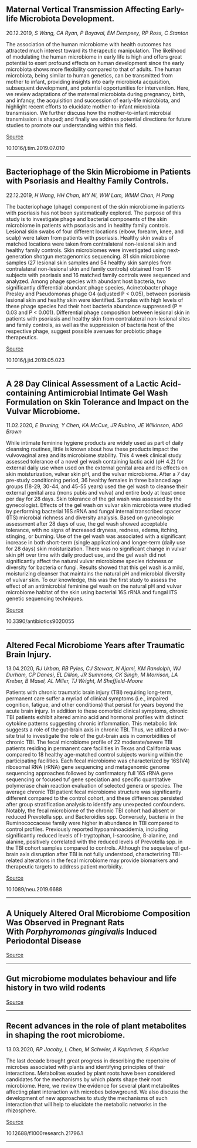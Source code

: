 ## Maternal Vertical Transmission Affecting Early-life Microbiota Development.
 20.12.2019, _S Wang, CA Ryan, P Boyaval, EM Dempsey, RP Ross, C Stanton_


The association of the human microbiome with health outcomes has attracted much interest toward its therapeutic manipulation. The likelihood of modulating the human microbiome in early life is high and offers great potential to exert profound effects on human development since the early microbiota shows more flexibility compared to that of adults. The human microbiota, being similar to human genetics, can be transmitted from mother to infant, providing insights into early microbiota acquisition, subsequent development, and potential opportunities for intervention. Here, we review adaptations of the maternal microbiota during pregnancy, birth, and infancy, the acquisition and succession of early-life microbiota, and highlight recent efforts to elucidate mother-to-infant microbiota transmission. We further discuss how the mother-to-infant microbial transmission is shaped; and finally we address potential directions for future studies to promote our understanding within this field.

[Source](https://doi.org/10.1016/j.tim.2019.07.010)

10.1016/j.tim.2019.07.010

---

## Bacteriophage of the Skin Microbiome in Patients with Psoriasis and Healthy Family Controls.
 22.12.2019, _H Wang, HH Chan, MY Ni, WW Lam, WMM Chan, H Pang_


The bacteriophage (phage) component of the skin microbiome in patients with psoriasis has not been systematically explored. The purpose of this study is to investigate phage and bacterial components of the skin microbiome in patients with psoriasis and in healthy family controls. Lesional skin swabs of four different locations (elbow, forearm, knee, and scalp) were taken from patients with psoriasis. Healthy skin swabs of matched locations were taken from contralateral non-lesional skin and healthy family controls. Skin microbiomes were investigated using next-generation shotgun metagenomics sequencing. 81 skin microbiome samples (27 lesional skin samples and 54 healthy skin samples from contralateral non-lesional skin and family controls) obtained from 16 subjects with psoriasis and 16 matched family controls were sequenced and analyzed. Among phage species with abundant host bacteria, two significantly differential abundant phage species, Acinetobacter phage Presley and Pseudomonas phage O4 (adjusted P &lt; 0.05), between psoriasis lesional skin and healthy skin were identified. Samples with high levels of these phage species had their host bacteria abundance suppressed (P = 0.03 and P &lt; 0.001). Differential phage composition between lesional skin in patients with psoriasis and healthy skin from contralateral non-lesional sites and family controls, as well as the suppression of bacteria host of the respective phage, suggest possible avenues for probiotic phage therapeutics.

[Source](https://doi.org/10.1016/j.jid.2019.05.023)

10.1016/j.jid.2019.05.023

---

## A 28 Day Clinical Assessment of a Lactic Acid-containing Antimicrobial Intimate Gel Wash Formulation on Skin Tolerance and Impact on the Vulvar Microbiome.
 11.02.2020, _E Bruning, Y Chen, KA McCue, JR Rubino, JE Wilkinson, ADG Brown_


While intimate feminine hygiene products are widely used as part of daily cleansing routines, little is known about how these products impact the vulvovaginal area and its microbiome stability. This 4 week clinical study assessed tolerance of a novel gel wash containing lactic acid (pH 4.2) for external daily use when used on the external genital area and its effects on skin moisturization, vulvar skin pH, and the vulvar microbiome. After a 7 day pre-study conditioning period, 36 healthy females in three balanced age groups (18-29, 30-44, and 45-55 years) used the gel wash to cleanse their external genital area (mons pubis and vulva) and entire body at least once per day for 28 days. Skin tolerance of the gel wash was assessed by the gynecologist. Effects of the gel wash on vulvar skin microbiota were studied by performing bacterial 16S rRNA and fungal internal transcribed spacer (ITS) microbial richness and diversity analysis. Based on gynecologic assessment after 28 days of use, the gel wash showed acceptable tolerance, with no signs of increased dryness, redness, edema, itching, stinging, or burning. Use of the gel wash was associated with a significant increase in both short-term (single application) and longer-term (daily use for 28 days) skin moisturization. There was no significant change in vulvar skin pH over time with daily product use, and the gel wash did not significantly affect the natural vulvar microbiome species richness or diversity for bacteria or fungi. Results showed that this gel wash is a mild, moisturizing cleanser that maintains the natural pH and microbial diversity of vulvar skin. To our knowledge, this was the first study to assess the effect of an antimicrobial feminine gel wash on the natural pH and vulvar microbiome habitat of the skin using bacterial 16S rRNA and fungal ITS genetic sequencing techniques.

[Source](https://doi.org/10.3390/antibiotics9020055)

10.3390/antibiotics9020055

---

## Altered Fecal Microbiome Years after Traumatic Brain Injury.
 13.04.2020, _RJ Urban, RB Pyles, CJ Stewart, N Ajami, KM Randolph, WJ Durham, CP Danesi, EL Dillon, JR Summons, CK Singh, M Morrison, LA Kreber, B Masel, AL Miller, TJ Wright, M Sheffield-Moore_


Patients with chronic traumatic brain injury (TBI) requiring long-term, permanent care suffer a myriad of clinical symptoms (i.e., impaired cognition, fatigue, and other conditions) that persist for years beyond the acute brain injury. In addition to these comorbid clinical symptoms, chronic TBI patients exhibit altered amino acid and hormonal profiles with distinct cytokine patterns suggesting chronic inflammation. This metabolic link suggests a role of the gut-brain axis in chronic TBI. Thus, we utilized a two-site trial to investigate the role of the gut-brain axis in comorbidities of chronic TBI. The fecal microbiome profile of 22 moderate/severe TBI patients residing in permanent care facilities in Texas and California was compared to 18 healthy age-matched control subjects working within the participating facilities. Each fecal microbiome was characterized by 16S(V4) ribosomal RNA (rRNA) gene sequencing and metagenomic genome sequencing approaches followed by confirmatory full 16S rRNA gene sequencing or focused tuf gene speciation and specific quantitative polymerase chain reaction evaluation of selected genera or species. The average chronic TBI patient fecal microbiome structure was significantly different compared to the control cohort, and these differences persisted after group stratification analysis to identify any unexpected confounders. Notably, the fecal microbiome of the chronic TBI cohort had absent or reduced Prevotella spp. and Bacteroidies spp. Conversely, bacteria in the Ruminococcaceae family were higher in abundance in TBI compared to control profiles. Previously reported hypoaminoacidemia, including significantly reduced levels of l-tryptophan, l-sarcosine, ß-alanine, and alanine, positively correlated with the reduced levels of Prevotella spp. in the TBI cohort samples compared to controls. Although the sequelae of gut-brain axis disruption after TBI is not fully understood, characterizing TBI-related alterations in the fecal microbiome may provide biomarkers and therapeutic targets to address patient morbidity.

[Source](https://doi.org/10.1089/neu.2019.6688)

10.1089/neu.2019.6688

---

## A Uniquely Altered Oral Microbiome Composition Was Observed in Pregnant Rats With&nbsp;<em>Porphyromonas gingivalis</em>&nbsp;Induced Periodontal Disease

[Source](https://doi.org/10.3389/fcimb.2020.00092)

---

## Gut microbiome modulates behaviour and life history in two wild rodents

[Source](https://doi.org/10.1101/2020.02.09.940981)

---

## Recent advances in the role of plant metabolites in shaping the root microbiome.
 13.03.2020, _RP Jacoby, L Chen, M Schwier, A Koprivova, S Kopriva_


The last decade brought great progress in describing the repertoire of microbes associated with plants and identifying principles of their interactions. Metabolites exuded by plant roots have been considered candidates for the mechanisms by which plants shape their root microbiome. Here, we review the evidence for several plant metabolites affecting plant interaction with microbes belowground. We also discuss the development of new approaches to study the mechanisms of such interaction that will help to elucidate the metabolic networks in the rhizosphere.

[Source](https://www.ncbi.nlm.nih.gov/pmc/articles/PMC7047909/)

10.12688/f1000research.21796.1

---

